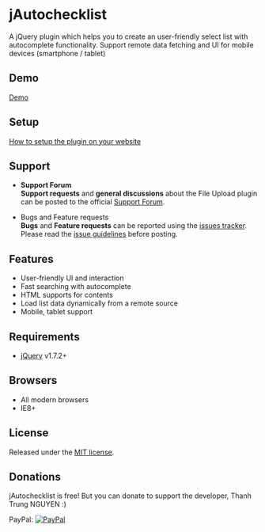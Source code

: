 # jAutochecklist

A jQuery plugin which helps you to create an user-friendly select list with autocomplete functionality.
Support remote data fetching and UI for mobile devices (smartphone / tablet)

## Demo
[Demo](http://iflyingangel.com/project/jAutochecklist/)

## Setup
[How to setup the plugin on your website](https://github.com/flyingangel/jAutochecklist/wiki/Setup)

## Support

* **Support Forum**  
**Support requests** and **general discussions** about the File Upload plugin can be posted to the official [Support Forum](https://groups.google.com/forum/#!forum/jautochecklist).  

* Bugs and Feature requests  
**Bugs** and **Feature requests** can be reported using the [issues tracker](https://github.com/flyingangel/jAutochecklist/issues).  
Please read the [issue guidelines](https://github.com/blueimp/jQuery-File-Upload/blob/master/CONTRIBUTING.md) before posting.

## Features
* User-friendly UI and interaction
* Fast searching with autocomplete
* HTML supports for contents
* Load list data dynamically from a remote source
* Mobile, tablet support

## Requirements
* [jQuery](https://jquery.com/) v1.7.2+

## Browsers
* All modern browsers
* IE8+

## License
Released under the [MIT license](http://www.opensource.org/licenses/MIT).

## Donations
jAutochecklist is free! But you can donate to support the developer, Thanh Trung NGUYEN :)

PayPal: [![PayPal](https://www.paypalobjects.com/WEBSCR-640-20110429-1/en_US/i/btn/btn_donateCC_LG.gif)](https://www.paypal.com/cgi-bin/webscr?cmd=_donations&business=CTV4VZL75V6DN&lc=FR&item_name=Thanh%20Trung%20NGUYEN%20%2d%20jAutochecklist&currency_code=EUR&bn=PP%2dDonationsBF%3abtn_donateCC_LG%2egif%3aNonHosted)
